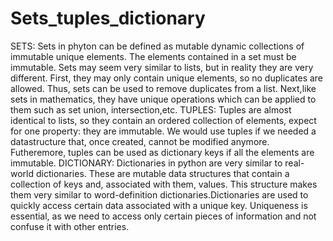# Sets_tuples_dictionary
SETS:
Sets in phyton can be defined as mutable dynamic collections of immutable unique elements. The elements contained in a set must be immutable. Sets may seem very similar to lists, but in reality they are very different. First, they may only contain unique elements, so no duplicates are allowed. Thus, sets can be used to remove duplicates from a list. Next,like sets in mathematics, they have unique operations which can be applied to them such as set union, intersection,etc.
TUPLES:
Tuples are almost identical to lists, so they contain an ordered collection of elements, expect for one property: they are immutable. We would use tuples if we needed a datastructure that, once created, cannot be modified anymore. Futheremore, tuples can be used as dictionary keys if all the elements are immutable.
DICTIONARY:
Dictionaries in python are very similar to real-world dictionaries. These are mutable data structures that contain a collection of keys and, associated with them, values. This structure makes them very similar to word-definition dictionaries.Dictionaries are used to quickly access certain data associated with a unique key. Uniqueness is essential, as we need to access only certain pieces of information and not confuse it with other entries.
